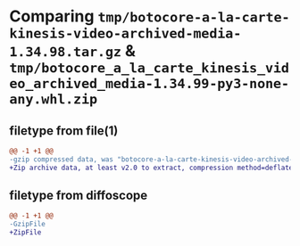 # Comparing `tmp/botocore-a-la-carte-kinesis-video-archived-media-1.34.98.tar.gz` & `tmp/botocore_a_la_carte_kinesis_video_archived_media-1.34.99-py3-none-any.whl.zip`

## filetype from file(1)

```diff
@@ -1 +1 @@
-gzip compressed data, was "botocore-a-la-carte-kinesis-video-archived-media-1.34.98.tar", last modified: Sat May  4 01:01:31 2024, max compression
+Zip archive data, at least v2.0 to extract, compression method=deflate
```

## filetype from diffoscope

```diff
@@ -1 +1 @@
-GzipFile
+ZipFile
```

